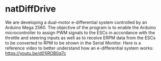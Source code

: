 # natDiffDrive

We are developing a dual-motor e-differential system controlled by an Arduino Mega 2560.
The objective of the program is to enable the Arduino microcontroller to assign PWM signals to the ESCs in accordance with the throttle and steering inputs as well as to receive ERPM data from the ESCs to be converted to RPM to be shown in the Serial Monitor.
Here is a reference video to better understand how an e-differential system works: https://youtu.be/d01jROB0q7c
